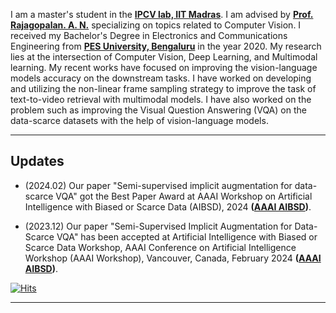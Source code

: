 I am a master's student in the **[IPCV lab, IIT Madras](https://www.ee.iitm.ac.in/ipcvlab/)**. I am advised by **[Prof. Rajagopalan. A. N.](https://www.ee.iitm.ac.in/~raju/)** specializing on topics related to Computer Vision.  I received my Bachelor's Degree in Electronics and Communications Engineering from **[PES University, Bengaluru](https://pes.edu/)** in the year 2020. My research lies at the intersection of Computer Vision, Deep Learning, and Multimodal learning. My recent works have focused on improving the vision-language models accuracy on the downstream tasks. I have worked on developing and utilizing the non-linear frame sampling strategy to improve the task of text-to-video retrieval with multimodal models. I have also worked on the problem such as improving the Visual Question Answering (VQA) on the data-scarce datasets with the help of vision-language models.

---

## Updates 
- (2024.02) Our paper "Semi-supervised implicit augmentation for data-scarce VQA" got the Best Paper Award at AAAI Workshop on Artificial Intelligence with Biased or Scarce Data (AIBSD), 2024 **([AAAI AIBSD](https://aibsdworkshop.github.io/2024/index.html))**.


- (2023.12) Our paper "Semi-Supervised Implicit Augmentation for Data-Scarce VQA" has been accepted at Artificial Intelligence with Biased or Scarce Data Workshop, AAAI Conference on Artificial Intelligence Workshop (AAAI Workshop), Vancouver, Canada, February 2024 **([AAAI AIBSD](https://aibsdworkshop.github.io/2024/index.html))**.

[![Hits](https://hits.seeyoufarm.com/api/count/incr/badge.svg?url=https%3A%2F%2Fhegdekartik.github.io&count_bg=%2379C83D&title_bg=%23180000&icon=&icon_color=%23E7E7E7&title=hits&edge_flat=false)](https://hits.seeyoufarm.com)


---

